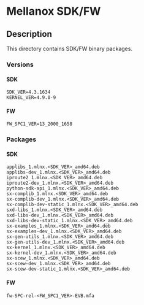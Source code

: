 # Mellanox SDK/FW

## Description

This directory contains SDK/FW binary packages.

### Versions

#### SDK
```
SDK_VER=4.3.1634
KERNEL_VER=4.9.0-9
```

#### FW
```
FW_SPC1_VER=13_2000_1658
```

### Packages

#### SDK
```
applibs_1.mlnx.<SDK_VER>_amd64.deb
applibs-dev_1.mlnx.<SDK_VER>_amd64.deb
iproute2_1.mlnx.<SDK_VER>_amd64.deb
iproute2-dev_1.mlnx.<SDK_VER>_amd64.deb
python-sdk-api_1.mlnx.<SDK_VER>_amd64.deb
sx-complib_1.mlnx.<SDK_VER>_amd64.deb
sx-complib-dev_1.mlnx.<SDK_VER>_amd64.deb
sx-complib-dev-static_1.mlnx.<SDK_VER>_amd64.deb
sxd-libs_1.mlnx.<SDK_VER>_amd64.deb
sxd-libs-dev_1.mlnx.<SDK_VER>_amd64.deb
sxd-libs-dev-static_1.mlnx.<SDK_VER>_amd64.deb
sx-examples_1.mlnx.<SDK_VER>_amd64.deb
sx-examples-dev_1.mlnx.<SDK_VER>_amd64.deb
sx-gen-utils_1.mlnx.<SDK_VER>_amd64.deb
sx-gen-utils-dev_1.mlnx.<SDK_VER>_amd64.deb
sx-kernel_1.mlnx.<SDK_VER>_amd64.deb
sx-kernel-dev_1.mlnx.<SDK_VER>_amd64.deb
sx-scew_1.mlnx.<SDK_VER>_amd64.deb
sx-scew-dev_1.mlnx.<SDK_VER>_amd64.deb
sx-scew-dev-static_1.mlnx.<SDK_VER>_amd64.deb
```

#### FW
```
fw-SPC-rel-<FW_SPC1_VER>-EVB.mfa
```
